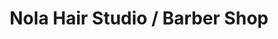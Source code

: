 ---
title: "Nola Hair Studio / Barber Shop"
url: /humble/nola-hair-studio-barber-shop/
shop: Friseur
---